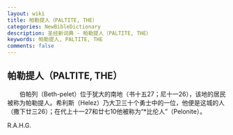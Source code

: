 ```yaml
---
layout: wiki
title: 帕勒提人（PALTITE, THE）
categories: NewBibleDictionary
description: 圣经新词典 - 帕勒提人（PALTITE, THE）
keywords: 帕勒提人, PALTITE, THE
comments: false
---
```


## 帕勒提人（PALTITE, THE）

　　伯帕列（Beth-pelet）位于犹大的南地（书十五27；尼十一26），该地的居民被称为帕勒提人。希利斯（Helez）乃大卫三十个勇士中的一位，他便是这城的人（撒下廿三26）；在代上十一27和廿七10他被称为“*比伦人”（Pelonite）。

R.A.H.G.








